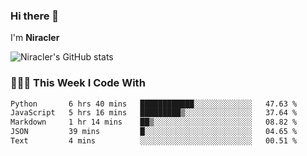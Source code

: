 ### Hi there 👋

I'm **Niracler**

![Niracler's GitHub stats](https://github-readme-stats.vercel.app/api?username=Niracler&show_icons=true)


### 👨🏻‍💻 This Week I Code With

<!--START_SECTION:waka-->

```txt
Python       6 hrs 40 mins   ████████████░░░░░░░░░░░░░   47.63 %
JavaScript   5 hrs 16 mins   █████████▒░░░░░░░░░░░░░░░   37.64 %
Markdown     1 hr 14 mins    ██▒░░░░░░░░░░░░░░░░░░░░░░   08.82 %
JSON         39 mins         █░░░░░░░░░░░░░░░░░░░░░░░░   04.65 %
Text         4 mins          ░░░░░░░░░░░░░░░░░░░░░░░░░   00.51 %
```

<!--END_SECTION:waka-->
